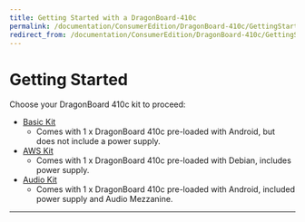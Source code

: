 ```yaml
---
title: Getting Started with a DragonBoard-410c
permalink: /documentation/ConsumerEdition/DragonBoard-410c/GettingStarted/
redirect_from: /documentation/ConsumerEdition/DragonBoard-410c/GettingStarted/README.md/
---
```

# Getting Started

Choose your DragonBoard 410c kit to proceed:

- [Basic Kit](BasicKit/README.md)
   - Comes with 1 x DragonBoard 410c pre-loaded with Android, but does not include a power supply.
- [AWS Kit](AWSKit/README.md)
   - Comes with 1 x DragonBoard 410c pre-loaded with Debian, includes power supply.
- [Audio Kit](AudioKit/README.md)
   - Comes with 1 x DragonBoard 410c pre-loaded with Android, included power supply and Audio Mezzanine.

***
